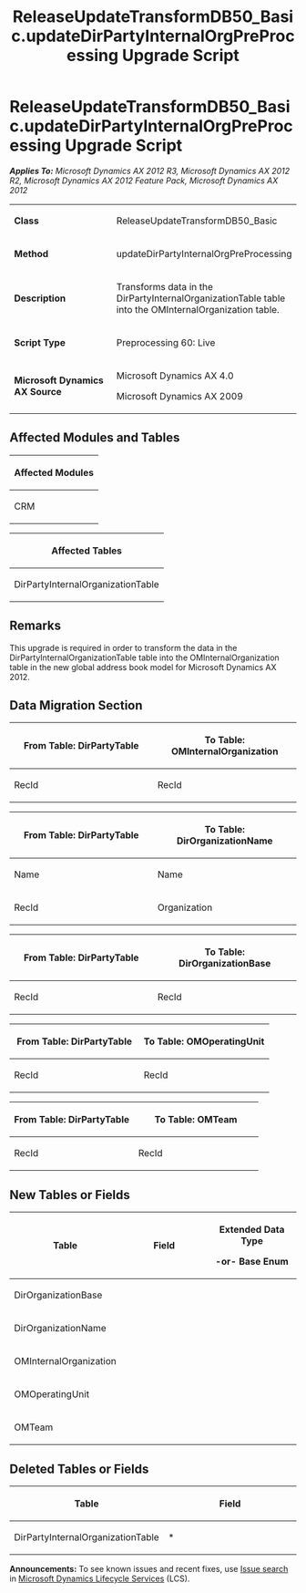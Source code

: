 ﻿---
title: ReleaseUpdateTransformDB50_Basic.updateDirPartyInternalOrgPreProcessing Upgrade Script
TOCTitle: ReleaseUpdateTransformDB50_Basic.updateDirPartyInternalOrgPreProcessing Upgrade Script
ms:assetid: a37d31b4-668d-ef6c-7de3-3835f911f87c
ms:mtpsurl: https://msdn.microsoft.com/en-us/library/JJ736793(v=AX.60)
ms:contentKeyID: 49710224
ms.date: 05/18/2015
mtps_version: v=AX.60
---

# ReleaseUpdateTransformDB50\_Basic.updateDirPartyInternalOrgPreProcessing Upgrade Script 


_**Applies To:** Microsoft Dynamics AX 2012 R3, Microsoft Dynamics AX 2012 R2, Microsoft Dynamics AX 2012 Feature Pack, Microsoft Dynamics AX 2012_

<table>
<colgroup>
<col style="width: 50%" />
<col style="width: 50%" />
</colgroup>
<tbody>
<tr class="odd">
<td><p><strong>Class</strong></p></td>
<td><p>ReleaseUpdateTransformDB50_Basic</p></td>
</tr>
<tr class="even">
<td><p><strong>Method</strong></p></td>
<td><p>updateDirPartyInternalOrgPreProcessing</p></td>
</tr>
<tr class="odd">
<td><p><strong>Description</strong></p></td>
<td><p>Transforms data in the DirPartyInternalOrganizationTable table into the OMInternalOrganization table.</p></td>
</tr>
<tr class="even">
<td><p><strong>Script Type</strong></p></td>
<td><p>Preprocessing 60: Live</p></td>
</tr>
<tr class="odd">
<td><p><strong>Microsoft Dynamics AX Source</strong></p></td>
<td><p>Microsoft Dynamics AX 4.0</p>
<p>Microsoft Dynamics AX 2009</p></td>
</tr>
</tbody>
</table>


## Affected Modules and Tables

<table>
<colgroup>
<col style="width: 100%" />
</colgroup>
<thead>
<tr class="header">
<th><p>Affected Modules</p></th>
</tr>
</thead>
<tbody>
<tr class="odd">
<td><p>CRM</p></td>
</tr>
</tbody>
</table>


<table>
<colgroup>
<col style="width: 100%" />
</colgroup>
<thead>
<tr class="header">
<th><p>Affected Tables</p></th>
</tr>
</thead>
<tbody>
<tr class="odd">
<td><p>DirPartyInternalOrganizationTable</p></td>
</tr>
</tbody>
</table>


## Remarks

This upgrade is required in order to transform the data in the DirPartyInternalOrganizationTable table into the OMInternalOrganization table in the new global address book model for Microsoft Dynamics AX 2012.

## Data Migration Section

<table>
<colgroup>
<col style="width: 50%" />
<col style="width: 50%" />
</colgroup>
<thead>
<tr class="header">
<th><p>From Table: DirPartyTable</p></th>
<th><p>To Table: OMInternalOrganization</p></th>
</tr>
</thead>
<tbody>
<tr class="odd">
<td><p>RecId</p></td>
<td><p>RecId</p></td>
</tr>
</tbody>
</table>


<table>
<colgroup>
<col style="width: 50%" />
<col style="width: 50%" />
</colgroup>
<thead>
<tr class="header">
<th><p>From Table: DirPartyTable</p></th>
<th><p>To Table: DirOrganizationName</p></th>
</tr>
</thead>
<tbody>
<tr class="odd">
<td><p>Name</p></td>
<td><p>Name</p></td>
</tr>
<tr class="even">
<td><p>RecId</p></td>
<td><p>Organization</p></td>
</tr>
</tbody>
</table>


<table>
<colgroup>
<col style="width: 50%" />
<col style="width: 50%" />
</colgroup>
<thead>
<tr class="header">
<th><p>From Table: DirPartyTable</p></th>
<th><p>To Table: DirOrganizationBase</p></th>
</tr>
</thead>
<tbody>
<tr class="odd">
<td><p>RecId</p></td>
<td><p>RecId</p></td>
</tr>
</tbody>
</table>


<table>
<colgroup>
<col style="width: 50%" />
<col style="width: 50%" />
</colgroup>
<thead>
<tr class="header">
<th><p>From Table: DirPartyTable</p></th>
<th><p>To Table: OMOperatingUnit</p></th>
</tr>
</thead>
<tbody>
<tr class="odd">
<td><p>RecId</p></td>
<td><p>RecId</p></td>
</tr>
</tbody>
</table>


<table>
<colgroup>
<col style="width: 50%" />
<col style="width: 50%" />
</colgroup>
<thead>
<tr class="header">
<th><p>From Table: DirPartyTable</p></th>
<th><p>To Table: OMTeam</p></th>
</tr>
</thead>
<tbody>
<tr class="odd">
<td><p>RecId</p></td>
<td><p>RecId</p></td>
</tr>
</tbody>
</table>


## New Tables or Fields

<table>
<colgroup>
<col style="width: 33%" />
<col style="width: 33%" />
<col style="width: 33%" />
</colgroup>
<thead>
<tr class="header">
<th><p>Table</p></th>
<th><p>Field</p></th>
<th><p>Extended Data Type</p>
<p>-or- Base Enum</p></th>
</tr>
</thead>
<tbody>
<tr class="odd">
<td><p>DirOrganizationBase</p></td>
<td><p></p></td>
<td><p></p></td>
</tr>
<tr class="even">
<td><p>DirOrganizationName</p></td>
<td><p></p></td>
<td><p></p></td>
</tr>
<tr class="odd">
<td><p>OMInternalOrganization</p></td>
<td><p></p></td>
<td><p></p></td>
</tr>
<tr class="even">
<td><p>OMOperatingUnit</p></td>
<td><p></p></td>
<td><p></p></td>
</tr>
<tr class="odd">
<td><p>OMTeam</p></td>
<td><p></p></td>
<td><p></p></td>
</tr>
</tbody>
</table>


## Deleted Tables or Fields

<table>
<colgroup>
<col style="width: 50%" />
<col style="width: 50%" />
</colgroup>
<thead>
<tr class="header">
<th><p>Table</p></th>
<th><p>Field</p></th>
</tr>
</thead>
<tbody>
<tr class="odd">
<td><p>DirPartyInternalOrganizationTable</p></td>
<td><p>*</p></td>
</tr>
</tbody>
</table>

  
**Announcements:** To see known issues and recent fixes, use [Issue search](http://go.microsoft.com/fwlink/?linkid=389258) in [Microsoft Dynamics Lifecycle Services](http://go.microsoft.com/fwlink/?linkid=306505) (LCS).

